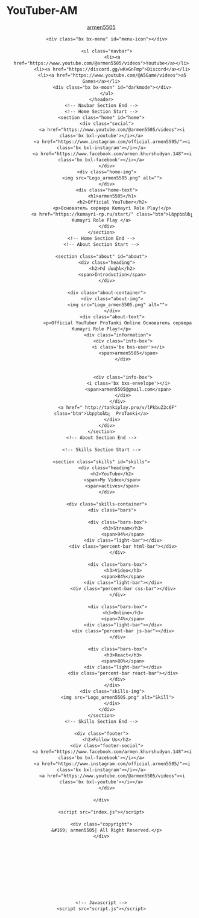 # YouTuber-AM
<!DOCTYPE html>
<html lang="en">

<head>
    <meta charset="UTF-8">
    <meta http-equiv="X-UA-Compatible" content="IE=edge">
    <meta name="viewport" content="width=device-width, initial-scale=1.0">
    <title>Youtubers Web Sites</title>
    <link rel="stylesheet" href="index.css">
    <link rel="stylesheet" href="https://cdn.jsdelivr.net/npm/boxicons@latest/css/boxicons.min.css">
</head>

<body>
    <!-- Navbar  Section Start -->
    <header>
        <a href="#" class="logo">armen5505</a>

        <div class="bx bx-menu" id="menu-icon"></div>

        <ul class="navbar">
            <li><a href="https://www.youtube.com/@armen5505/videos">Youtube</a></li>
            <li><a href="https://discord.gg/wKvGnFmp">Discord</a></li>
            <li><a href="https://www.youtube.com/@A5Game/videos">a5 Games</a></li>
            <div class="bx bx-moon" id="darkmode"></div>
        </ul>
    </header>
    <!-- Navbar Section End -->
    <!-- Home Section Start -->
    <section class="home" id="home">
        <div class="social">
            <a href="https://www.youtube.com/@armen5505/videos"><i class='bx bxl-youtube'></i></a>
            <a href="https://www.instagram.com/official.armen5505/"><i class='bx bxl-instagram'></i></a>
            <a href="https://www.facebook.com/armen.khurshudyan.148"><i class='bx bxl-facebook'></i></a>
        </div>
        <div class="home-img">
            <img src="Logo_armen5505.png" alt="">
        </div>
        <div class="home-text">
            <h1>armen5505</h1>
            <h2>Official YouTuber</h2>
            <p>Основатель сервера Kumayri Role Play!</p>
            <a href="https://kumayri-rp.ru/start/" class="btn">Ներբեռնել Kumayri Role Play </a>
        </div>
    </section>
    <!-- Home Section End -->
    <!-- About Section Start -->

    <section class="about" id="about">
        <div class="heading">
            <h2>Իմ մասին</h2>
            <span>Introduction</span>
        </div>

        <div class="about-container">
            <div class="about-img">
                <img src="Logo_armen5505.png" alt="">
            </div>
            <div class="about-text">
                <p>Official YouTuber ProTanki Online Основатель сервера Kumayri Role Play!</p>
                <div class="information">
                    <div class="info-box">
                        <i class='bx bxs-user'></i>
                        <span>armen5505</span>
                    </div>


                    <div class="info-box">
                        <i class='bx bxs-envelope'></i>
                        <span>armen5505@gmail.com</span>
                    </div>
                </div>
                <a href=" http://tankiplay.pro/v/lPkbuZ2c6F" class="btn">Ներբեռնել  ProTanki</a>
            </div>
        </div>
    </section>
    <!-- About Section End -->

    <!-- Skills Section Start -->

    <section class="skills" id="skills">
        <div class="heading">
            <h2>YouTube</h2>
            <span>My Video</span>
            <span>actives</span>
        </div>

        <div class="skills-container">
            <div class="bars">

                <div class="bars-box">
                    <h3>Stream</h3>
                    <span>94%</span>
                    <div class="light-bar"></div>
                    <div class="percent-bar html-bar"></div>
                </div>

                <div class="bars-box">
                    <h3>Video</h3>
                    <span>84%</span>
                    <div class="light-bar"></div>
                    <div class="percent-bar css-bar"></div>
                </div>

                <div class="bars-box">
                    <h3>Online</h3>
                    <span>74%</span>
                    <div class="light-bar"></div>
                    <div class="percent-bar js-bar"></div>
                </div>

                <div class="bars-box">
                    <h3>React</h3>
                    <span>80%</span>
                    <div class="light-bar"></div>
                    <div class="percent-bar react-bar"></div>
                </div>
            </div>
            <div class="skills-img">
                <img src="Logo_armen5505.png" alt="Skill">
            </div>
        </div>
    </section>
    <!-- Skills Section End -->

    <div class="footer">
        <h2>Follow Us</h2>
        <div class="footer-social">
            <a href="https://www.facebook.com/armen.khurshudyan.148"><i class='bx bxl-facebook'></i></a>
            <a href="https://www.instagram.com/official.armen5505/"><i class='bx bxl-instagram'></i></a>
            <a href="https://www.youtube.com/@armen5505/videos"><i class='bx bxl-youtube'></i></a>
        </div>

    </div>

    <script src="index.js"></script>

    <div class="copyright">
        &#169; armen5505| All Right Reserved.</p>
    </div>










    <!-- Javascript -->
    <script src="script.js"></script>
</body>

</html>
